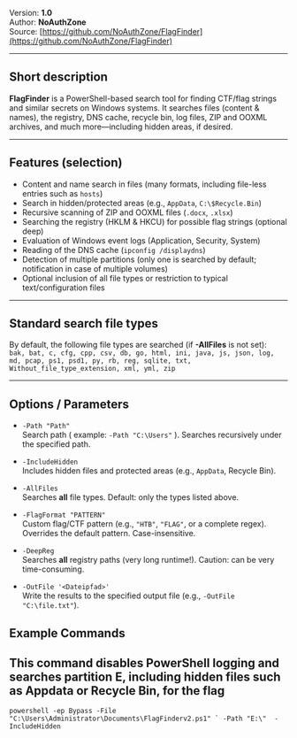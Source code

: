 Version: **1.0**  
Author: **NoAuthZone**  
Source: [https://github.com/NoAuthZone/FlagFinder](https://github.com/NoAuthZone/FlagFinder)

---

## Short description

**FlagFinder** is a PowerShell-based search tool for finding CTF/flag strings and similar secrets on Windows systems. It searches files (content & names), the registry, DNS cache, recycle bin, log files, ZIP and OOXML archives, and much more—including hidden areas, if desired.

---

## Features (selection)

- Content and name search in files (many formats, including file-less entries such as `hosts`)
- Search in hidden/protected areas (e.g., `AppData`, `C:\$Recycle.Bin`)    
- Recursive scanning of ZIP and OOXML files (`.docx`, `.xlsx`)
- Searching the registry (HKLM & HKCU) for possible flag strings (optional deep)    
- Evaluation of Windows event logs (Application, Security, System)
- Reading of the DNS cache (`ipconfig /displaydns`)
- Detection of multiple partitions (only one is searched by default; notification in case of multiple volumes)
- Optional inclusion of all file types or restriction to typical text/configuration files
    
 
---

## Standard search file types

By default, the following file types are searched (if **-AllFiles** is not set):  
`bak, bat, c, cfg, cpp, csv, db, go, html, ini, java, js, json, log, md, pcap, ps1, psd1, py, rb, reg, sqlite, txt, Without_file_type_extension, xml, yml, zip`

---

## Options / Parameters

- `-Path "Path"`  
	Search path ( example: `-Path "C:\Users"` ). Searches recursively under the specified path.
    
- `-IncludeHidden`  
    Includes hidden files and protected areas (e.g., `AppData`, Recycle Bin).
    
- `-AllFiles`  
    Searches **all** file types. Default: only the types listed above.
    
- `-FlagFormat "PATTERN"`  
    Custom flag/CTF pattern (e.g., `"HTB"`, `"FLAG"`, or a complete regex). Overrides the default pattern. Case-insensitive.
    
- `-DeepReg`  
    Searches **all** registry paths (very long runtime!). Caution: can be very time-consuming.
    
- `-OutFile '<Dateipfad>'`  
    Write the results to the specified output file (e.g., `-OutFile "C:\file.txt"`).

## Example Commands

## This command disables PowerShell logging and searches partition E, including hidden files such as Appdata or Recycle Bin, for the flag
```
powershell -ep Bypass -File "C:\Users\Administrator\Documents\FlagFinderv2.ps1" ` -Path "E:\"  -IncludeHidden 
```

